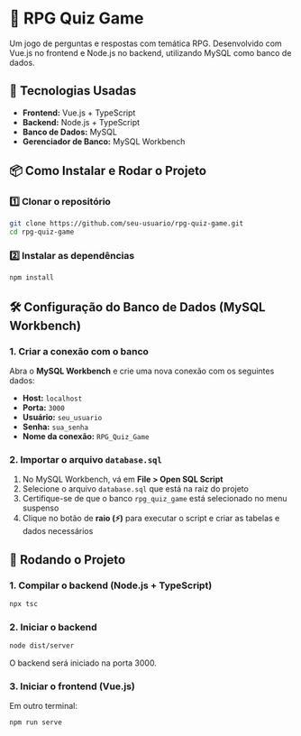 # 🎲 RPG Quiz Game

Um jogo de perguntas e respostas com temática RPG. Desenvolvido com Vue.js no frontend e Node.js no backend, utilizando MySQL como banco de dados.

## 🚀 Tecnologias Usadas

- **Frontend:** Vue.js + TypeScript  
- **Backend:** Node.js + TypeScript  
- **Banco de Dados:** MySQL  
- **Gerenciador de Banco:** MySQL Workbench  

## 📦 Como Instalar e Rodar o Projeto

### 1️⃣ Clonar o repositório

```bash
git clone https://github.com/seu-usuario/rpg-quiz-game.git
cd rpg-quiz-game
```
### 2️⃣ Instalar as dependências
```bash
npm install
```
## 🛠️ Configuração do Banco de Dados (MySQL Workbench)

### 1. Criar a conexão com o banco

Abra o **MySQL Workbench** e crie uma nova conexão com os seguintes dados:

- **Host:** `localhost`  
- **Porta:** `3000`  
- **Usuário:** `seu_usuario`  
- **Senha:** `sua_senha`  
- **Nome da conexão:** `RPG_Quiz_Game`

### 2. Importar o arquivo `database.sql`

1. No MySQL Workbench, vá em **File > Open SQL Script**
2. Selecione o arquivo `database.sql` que está na raiz do projeto
3. Certifique-se de que o banco `rpg_quiz_game` está selecionado no menu suspenso
4. Clique no botão de **raio (⚡)** para executar o script e criar as tabelas e dados necessários

## 🧪 Rodando o Projeto

### 1. Compilar o backend (Node.js + TypeScript)

```bash
npx tsc
```

### 2. Iniciar o backend

```bash
node dist/server
```
O backend será iniciado na porta 3000.

### 3. Iniciar o frontend (Vue.js)
Em outro terminal:
```bash
npm run serve
```
